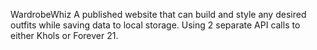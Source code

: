 WardrobeWhiz
A published website that can build and style any desired outfits while saving data to local storage.
Using 2 separate API calls to either Khols or Forever 21.
